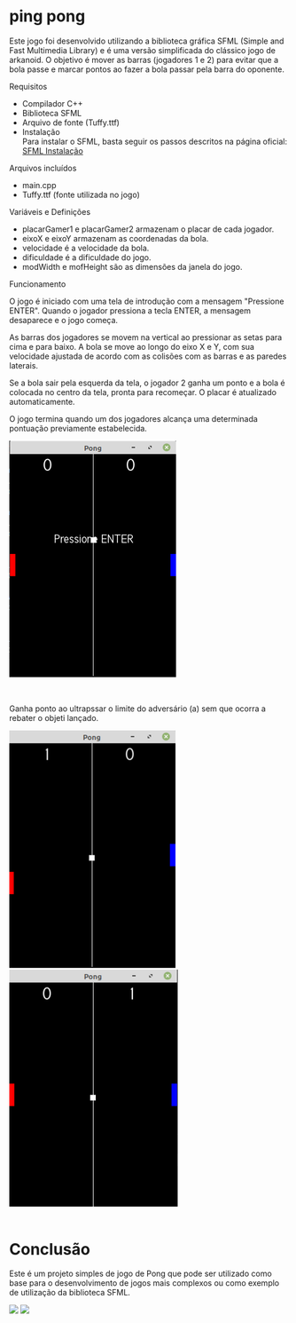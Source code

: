 # ping pong

Este jogo foi desenvolvido utilizando a biblioteca gráfica SFML (Simple and Fast Multimedia Library) e é uma versão simplificada do clássico jogo de arkanoid. O objetivo é mover as barras (jogadores 1 e 2) para evitar que a bola passe e marcar pontos ao fazer a bola passar pela barra do oponente.

Requisitos
- Compilador C++
- Biblioteca SFML
- Arquivo de fonte (Tuffy.ttf)
- Instalação       
 Para instalar o SFML, basta seguir os passos descritos na página oficial: [SFML Instalação](https://www.sfml-dev.org/download.php)


Arquivos incluídos
- main.cpp
- Tuffy.ttf (fonte utilizada no jogo)


Variáveis e Definições
- placarGamer1 e placarGamer2 armazenam o placar de cada jogador.
- eixoX e eixoY armazenam as coordenadas da bola.
- velocidade é a velocidade da bola.
- dificuldade é a dificuldade do jogo.
- modWidth e mofHeight são as dimensões da janela do jogo.


Funcionamento

O jogo é iniciado com uma tela de introdução com a mensagem "Pressione ENTER". Quando o jogador pressiona a tecla ENTER, a mensagem desaparece e o jogo começa.

As barras dos jogadores se movem na vertical ao pressionar as setas para cima e para baixo. A bola se move ao longo do eixo X e Y, com sua velocidade ajustada de acordo com as colisões com as barras e as paredes laterais.





Se a bola sair pela esquerda da tela, o jogador 2 ganha um ponto e a bola é colocada no centro da tela, pronta para recomeçar. O placar é atualizado automaticamente.


O jogo termina quando um dos jogadores alcança uma determinada pontuação previamente estabelecida.


[![](https://raw.githubusercontent.com/cardosource/PingPong/main/inicio.png)](https://www.sfml-dev.org/download.php)


<br/>

Ganha ponto ao ultrapssar o limite do adversário (a) sem que ocorra a rebater o objeti lançado.

<div>
    <img src="https://raw.githubusercontent.com/cardosource/PingPong/main/pontoplay1.png" width="300"/>
  
 <img src="https://raw.githubusercontent.com/cardosource/PingPong/main/pontoplay2.png" width="304" />
  
</div>

<br/>


# Conclusão

Este é um projeto simples de jogo de Pong que pode ser utilizado como base para o desenvolvimento de jogos mais complexos ou como exemplo de utilização da biblioteca SFML.

![](https://img.shields.io/badge/c%2B%2B-9.4.0-blue)
![](https://img.shields.io/badge/sfml-2.5.1-yellow)
